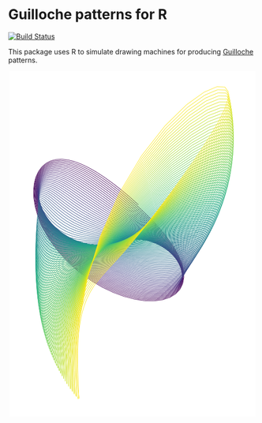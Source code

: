 # Guilloche patterns for R

[![Build Status](https://travis-ci.org/alexwhan/guilloche.svg?branch=master)](https://travis-ci.org/alexwhan/guilloche)

This package uses R to simulate drawing machines for producing [Guilloche](https://en.wikipedia.org/wiki/Guilloch%C3%A9) patterns.

<p align="center">
  <img src="https://github.com/alexwhan/guilloche/blob/master/inst/examples/example.png" alt="guilloche example"/>
</p>
